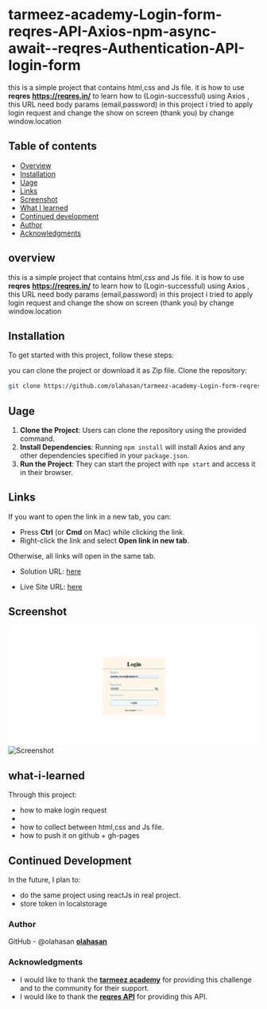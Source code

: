 # tarmeez-academy-Login-form-reqres-API-Axios-npm-async-await--reqres-Authentication-API-login-form
this is a simple project that contains html,css and Js file. it is how to use **reqres** **https://reqres.in/** to learn how to (Login-successful) using Axios , this URL need body params (email,password)
in this project i tried to apply login request and change the show on screen (thank you) by change window.location

## Table of contents

- [Overview](#overview)
- [Installation](#Installation)
- [Uage](#Uage)
- [Links](#Links)
- [Screenshot](#Screenshot)
- [What I learned](#what-i-learned)
- [Continued development](#continued-development)
- [Author](#author)
- [Acknowledgments](#Acknowledgments)


## overview
this is a simple project that contains html,css and Js file. it is how to use **reqres** **https://reqres.in/** to learn how to (Login-successful) using Axios , this URL need body params (email,password)
in this project i tried to apply login request and change the show on screen (thank you) by change window.location


## Installation
To get started with this project, follow these steps:

you can clone the project or download it as Zip file.
 Clone the repository:
   ```bash
   git clone https://github.com/olahasan/tarmeez-academy-Login-form-reqres-API-Axios-npm-async-await--reqres-Authentication-API-login-form.git
```

## Uage
1. **Clone the Project**: Users can clone the repository using the provided command.
2. **Install Dependencies**: Running `npm install` will install Axios and any other dependencies specified in your `package.json`.
3. **Run the Project**: They can start the project with `npm start` and access it in their browser.


## Links

If you want to open the link in a new tab, you can:

- Press **Ctrl** (or **Cmd** on Mac) while clicking the link.
- Right-click the link and select **Open link in new tab**.

Otherwise, all links will open in the same tab.

- Solution URL: [here](https://github.com/olahasan/tarmeez-academy-Login-form-reqres-API-Axios-npm-async-await--reqres-Authentication-API-login-form)

- Live Site URL: [here](https://olahasan.github.io/tarmeez-academy-Login-form-reqres-API-Axios-npm-async-await--reqres-Authentication-API-login-form/)


 ## Screenshot
 
![Screenshot](./screenshot.png)
![Screenshot](./screenshot2.png)


## what-i-learned
Through this project:
- how to make login request
- 
- how to collect between html,css and Js file.
- how to push it on github + gh-pages

## Continued Development
In the future, I plan to:
- do the same project using reactJs in real project.
- store token in localstorage

### Author

GitHub - @olahasan
**[olahasan](https://github.com/olahasan)**

### Acknowledgments
- I would like to thank the **[tarmeez academy](https://www.youtube.com/@tarmeez)** for providing this challenge and to the community for their support.
- I would like to thank the **[reqres API](https://reqres.in/)** for providing this API.
